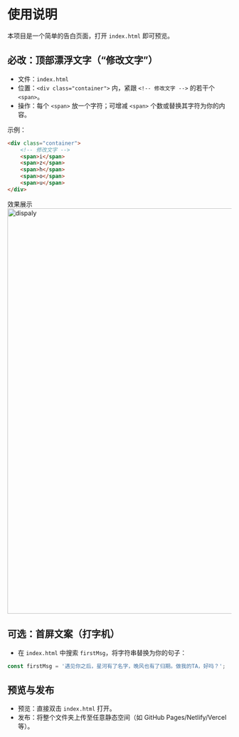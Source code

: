 # 使用说明

本项目是一个简单的告白页面，打开 `index.html` 即可预览。

## 必改：顶部漂浮文字（“修改文字”）
- 文件：`index.html`
- 位置：`<div class="container">` 内，紧跟 `<!-- 修改文字 -->` 的若干个 `<span>`。
- 操作：每个 `<span>` 放一个字符；可增减 `<span>` 个数或替换其字符为你的内容。

示例：
```html
<div class="container">
	<!-- 修改文字 -->
	<span>i</span>
	<span>z</span>
	<span>h</span>
	<span>o</span>
	<span>u</span>
</div>
```
效果展示
<img width="1667" height="910" alt="dispaly" src="https://github.com/user-attachments/assets/4253cbce-5918-49e9-aa6d-c5fdd9838360" />


## 可选：首屏文案（打字机）
- 在 `index.html` 中搜索 `firstMsg`，将字符串替换为你的句子：
```js
const firstMsg = '遇见你之后，星河有了名字，晚风也有了归期。做我的TA，好吗？';
```

## 预览与发布
- 预览：直接双击 `index.html` 打开。
- 发布：将整个文件夹上传至任意静态空间（如 GitHub Pages/Netlify/Vercel 等）。

